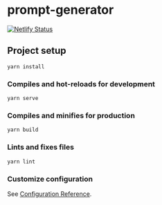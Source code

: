# prompt-generator
[![Netlify Status](https://api.netlify.com/api/v1/badges/50bf9c62-2d7b-4fe9-b204-7ec5f2fb42e1/deploy-status)](https://app.netlify.com/sites/happy-bell-222406/deploys)

## Project setup
```
yarn install
```

### Compiles and hot-reloads for development
```
yarn serve
```

### Compiles and minifies for production
```
yarn build
```

### Lints and fixes files
```
yarn lint
```

### Customize configuration
See [Configuration Reference](https://cli.vuejs.org/config/).

